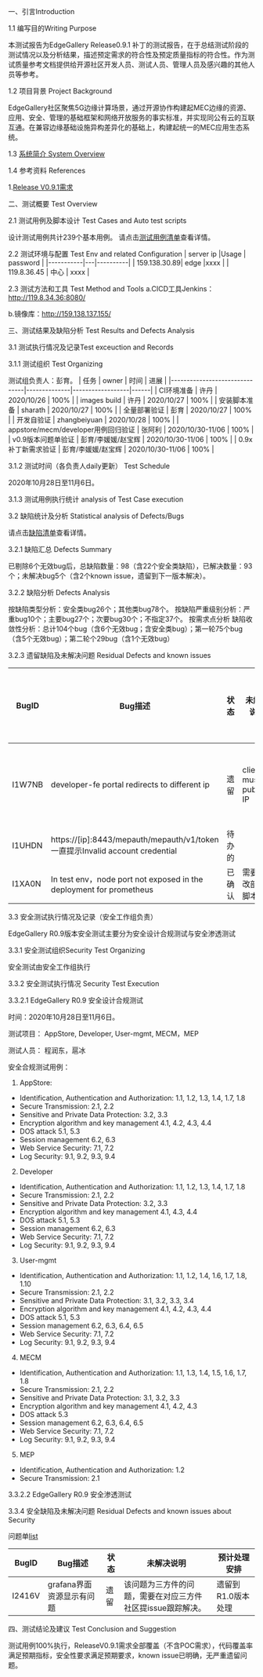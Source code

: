 一、引言Introduction

1.1 编写目的Writing Purpose

本测试报告为EdgeGallery Release0.9.1 补丁的测试报告，在于总结测试阶段的测试情况以及分析结果，描述预定需求的符合性及预定质量指标的符合性。作为测试质量参考文档提供给开源社区开发人员、测试人员、管理人员及感兴趣的其他人员等参考。

1.2 项目背景 Project Background

EdgeGallery社区聚焦5G边缘计算场景，通过开源协作构建起MEC边缘的资源、应用、安全、管理的基础框架和网络开放服务的事实标准，并实现同公有云的互联互通。在兼容边缘基础设施异构差异化的基础上，构建起统一的MEC应用生态系统。

1.3 [系统简介 System Overview](https://gitee.com/edgegallery/docs/blob/master/Get%20Started/Start%20from%20A%20Demo%20on%20EdgeGallery.md)

1.4 参考资料 References

1.[Release V0.9.1需求](https://gitee.com/edgegallery/community/blob/master/TSC/Release/v0.9.x/%E7%89%88%E6%9C%AC%E9%9C%80%E6%B1%82.md)

二、测试概要 Test Overview

2.1 测试用例及脚本设计 Test Cases and Auto test scripts

设计测试用例共计239个基本用例。
请点击[测试用例清单](https://gitee.com/OSDT/dashboard/issues?issue_type_id=232575&author_id=7785293)查看详情。

2.2 测试环境与配置 Test Env and related Configuration
| server ip |Usage   | password |
|-----------|---|----------|
| 159.138.30.89| edge  |xxxx |
| 119.8.36.45 | 中心  | xxxx    |


2.3 测试方法和工具 Test Method and Tools
a.CICD工具Jenkins：http://119.8.34.36:8080/

b.镜像库：http://159.138.137.155/

三、测试结果及缺陷分析 Test Results and Defects Analysis

3.1 测试执行情况及记录Test exceuction and Records

3.1.1 测试组织 Test Organizing

测试组负责人：彭育。
| 任务                            | owner        | 时间               | 进展   |
|-------------------------------|--------------|------------------|------|
| CI环境准备                        | 许丹           | 2020/10/26       | 100% |
| images build                  | 许丹           | 2020/10/27       | 100% |
| 安装脚本准备                        | sharath      | 2020/10/27       | 100% |
| 全量部署验证                        | 彭育           | 2020/10/27       | 100% |
| 开发自验证                         | zhangbeiyuan | 2020/10/28       | 100% |
| appstore/mecm/developer用例回归验证 | 张阿利          | 2020/10/30-11/06 | 100% |
| v0.9版本问题单验证                   | 彭育/李媛媛/赵宝辉   | 2020/10/30-11/06 | 100% |
| 0.9x补丁新需求验证                   | 彭育/李媛媛/赵宝辉   | 2020/10/30-11/06 | 100% |


3.1.2 测试时间（各负责人daily更新） Test Schedule

2020年10月28日至11月6日。


3.1.3 测试用例执行统计 analysis of Test Case execution


3.2 缺陷统计及分析 Statistical analysis of Defects/Bugs

请点击[缺陷清单](https://gitee.com/OSDT/dashboard/issues?issue_type_id=199540&labels=ReleaseV0.9)查看详情。

3.2.1 缺陷汇总 Defects Summary

已剔除6个无效bug后，总缺陷数量：98（含22个安全类缺陷），已解决数量：93个；未解决bug5个（含2个known issue，遗留到下一版本解决）。

3.2.2 缺陷分析 Defects Analysis

按缺陷类型分析：安全类bug26个；其他类bug78个。
按缺陷严重级别分析：严重bug10个；主要bug27个；次要bug30个；不指定37个。
按需求点分析
缺陷收敛性分析：总计104个bug（含6个无效bug；含安全类bug）；第一轮75个bug（含5个无效bug）；第二轮个29bug（含1个无效bug）

3.2.3 遗留缺陷及未解决问题 Residual Defects and known issues

|BugID|Bug描述|状态|未解决说明|预计处理安排|
|--|--|--|--|--|
| I1W7NB |developer-fe portal redirects to different ip|遗留 | clienturl must public IP | 遗留到1.0版处理 |
| I1UHDN |https://[ip]:8443/mepauth/mepauth/v1/token一直提示Invalid account credential| 待办的 |  |  |
| I1XA0N |In test env，node port not exposed in the deployment for prometheus| 已确认 |需要修改部署脚本  |  |

3.3 安全测试执行情况及记录（安全工作组负责）

EdgeGallery R0.9版本安全测试主要分为安全设计合规测试与安全渗透测试

3.3.1 安全测试组织Security Test Organizing

安全测试由安全工作组执行

3.3.2 安全测试执行情况 Security Test Execution

3.3.2.1 EdgeGallery R0.9 安全设计合规测试

时间：2020年10月28日至11月6日。

测试项目： AppStore, Developer, User-mgmt, MECM，MEP

测试人员： 程润东，扈冰

安全合规测试用例：
1. AppStore:
 - Identification, Authentication and Authorization: 1.1, 1.2, 1.3, 1.4, 1.7, 1.8
 - Secure Transmission: 2.1, 2.2
 - Sensitive and Private Data Protection: 3.2, 3.3
 - Encryption algorithm and key management 4.1, 4.2, 4.3, 4.4
 - DOS attack 5.1, 5.3
 - Session management 6.2, 6.3
 - Web Service Security: 7.1, 7.2
 - Log Security: 9.1, 9.2, 9.3, 9.4
2. Developer
 - Identification, Authentication and Authorization: 1.1, 1.2, 1.3, 1.4, 1.7, 1.8
 - Secure Transmission: 2.1, 2.2
 - Sensitive and Private Data Protection: 3.2, 3.3
 - Encryption algorithm and key management 4.1, 4.3, 4.4
 - DOS attack 5.1, 5.3
 - Session management 6.2, 6.3
 - Web Service Security: 7.1, 7.2
 - Log Security: 9.1, 9.2, 9.3, 9.4
3. User-mgmt
 - Identification, Authentication and Authorization: 1.1, 1.2, 1.4, 1.6, 1.7, 1.8, 1.10
 - Secure Transmission: 2.1, 2.2
 - Sensitive and Private Data Protection: 3.1, 3.2, 3.3, 3.4
 - Encryption algorithm and key management 4.1, 4.2, 4.3, 4.4
 - DOS attack 5.1, 5.3
 - Session management 6.2, 6.3, 6.4, 6.5
 - Web Service Security: 7.1, 7.2
 - Log Security: 9.1, 9.2, 9.3, 9.4
4. MECM
 - Identification, Authentication and Authorization: 1.1, 1.3, 1.4, 1.5, 1.6, 1.7, 1.8
 - Secure Transmission: 2.1, 2.2
 - Sensitive and Private Data Protection: 3.1, 3.2, 3.3
 - Encryption algorithm and key management 4.1, 4.2, 4.3
 - DOS attack 5.3
 - Session management 6.2, 6.3, 6.4, 6.5
 - Web Service Security: 7.1, 7.2
 - Log Security: 9.1, 9.2, 9.3, 9.4

5. MEP
 - Identification, Authentication and Authorization: 1.2
 - Secure Transmission: 2.1

3.3.2.2 EdgeGallery R0.9 安全渗透测试


3.3.4 安全缺陷及未解决问题 Residual Defects and known issues about Security

问题单[list](https://gitee.com/OSDT/dashboard/programs/114631/issues?issue_type_id=199540&labels=ReleaseV0.9&created_at_start=2020-10-29&created_at_end=2020-11-06)

|BugID|Bug描述|状态|未解决说明|预计处理安排|
|--|--|--|--|--|
| I2416V | grafana界面资源显示有问题  | 遗留 | 该问题为三方件的问题，需要在对应三方件社区提issue跟踪解决。 | 遗留到R1.0版本处理 |


四、测试结论及建议 Test Conclusion and Suggestion

测试用例100%执行，ReleaseV0.9.1需求全部覆盖（不含POC需求），代码覆盖率满足预期指标，安全性要求满足预期要求，known issue已明确，无严重遗留问题。